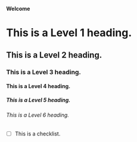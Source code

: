 **Welcome**
# This is a Level 1 heading.
## This is a Level 2 heading.
### This is a Level 3 heading.
#### This is a Level 4 heading.
##### This is a Level 5 heading.
###### This is a Level 6 heading.

-[ ] This is a checklist. 
